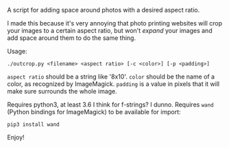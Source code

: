 A script for adding space around photos with a desired aspect ratio.

I made this because it's very annoying that photo printing websites will crop your images to a certain aspect ratio, but won't _expand_ your images and add space around them to do the same thing.

Usage:

```
./outcrop.py <filename> <aspect ratio> [-c <color>] [-p <padding>]
```

`aspect ratio` should be a string like '8x10'. `color` should be the name of a color, as recognized by ImageMagick. `padding` is a value in pixels that it will make sure surrounds the whole image.

Requires python3, at least 3.6 I think for f-strings? I dunno.
Requires `wand` (Python bindings for ImageMagick) to be available for import:

```
pip3 install wand
```

Enjoy!
